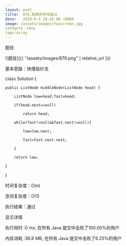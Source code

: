 ```yaml
---
layout: post
title:  876.链表的中间结点
date:   2020-6-4 19:45:00 +0000
image: /assets/images/twoscreen.jpg
category：easy
tags:array
---
```

题目

![题目]({{ "/assets/images/876.png" | relative_url }})


基本思路：快慢指针法

class Solution {

    public ListNode middleNode(ListNode head) {
	
        ListNode low=head,fast=head;
		
        if(head.next==null)
		
            return head;
			
        while(fast!=null&&fast.next!=null){
		
            low=low.next;
			
            fast=fast.next.next;
			
        }
		
        return low;
		
    }
	
}

时间复杂度：O(n)

空间复杂度：O(1)

执行结果：通过

显示详情

执行用时 :0 ms, 在所有 Java 提交中击败了100.00%的用户

内存消耗 :36.8 MB, 在所有 Java 提交中击败了6.25%的用户